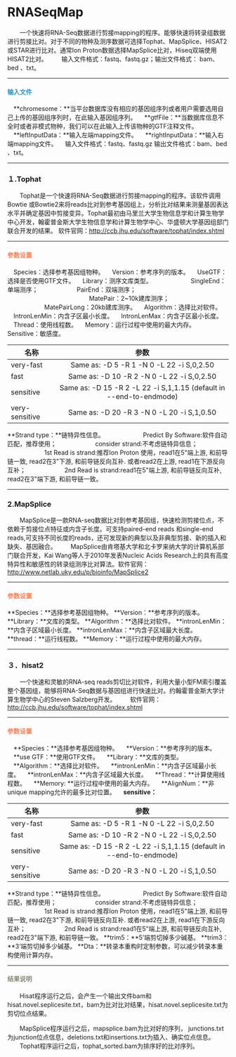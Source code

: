 # RNASeqMap
　　一个快速将RNA-Seq数据进行剪接mapping的程序。能够快速将转录组数据进行剪接比对。对于不同的物种及测序数据可选择Tophat、MapSplice、HISAT2或STAR进行比对。通常Ion Proton数据选择MapSplice比对，Hiseq双端使用HISAT2比对。
　　输入文件格式：fastq、fastq.gz；输出文件格式： bam、bed 、txt。

****
#### **<i class="fa fa-dot-circle-o" aria-hidden="true" style="color:#3090C7"></i><span style="color:#3090C7"> 输入文件**
　**chromesome：**当平台数据库没有相应的基因组序列或者用户需要选用自己上传的基因组序列时，在此输入基因组序列。
　**gtfFile：**当数据库信息不全时或者非模式物种，我们可以在此输入上传该物种的GTF注释文件。
　**leftInputData：**输入左端mapping文件。
　**rightInputData：**输入右端mapping文件。
 　输入文件格式：fastq、fastq.gz   输出文件格式：bam、bed 、txt。

****
### １.Tophat 
　　Tophat是一个快速将RNA-Seq数据进行剪接mapping的程序。该软件调用Bowtie 或Bowtie2来将reads比对到参考基因组上，分析比对结果来测量基因表达水平并确定基因中剪接变异。Tophat最初由马里兰大学生物信息学和计算生物学中心开发，翰霍普金斯大学生物信息学和计算生物学中心、华盛顿大学基因组部门联合开发的结果。
软件官网：http://ccb.jhu.edu/software/tophat/index.shtml
****
#### **<i class="fa fa-cog" aria-hidden="true" style="color:#F88158"></i> <span style="color:#F88158">参数设置**
　<label id='species'>Species：</label>选择参考基因组物种。
　<label id='speciesVersion'>Version：</label>参考序列的版本。
　<label id='useGTF'>UseGTF：</label>选择是否使用GTF文件。
　<label id='library'>Library：</label>测序文库类型。
　　　　　　SingleEnd：单端测序；
　　　　　　PairEnd：双端测序； 　　　　　　　
　　　　　　MatePair：2~10k建库测序；
　　　　　　MatePairLong：20kb建库测序。
　<label id='algorithm'>Algorithm：</label>选择比对软件。
　<label id='intronLenMin'>IntronLenMin：</label>内含子区最小长度。
　<label id='intronLenMax'>IntronLenMax：</label>内含子区最小长度。
　<label id='thread'>Thread：</label>使用线程数。
　<label id='memory'>Memory：</label>运行过程中使用的最大内存。
　<label id='sensitive'>Sensitive：</label>敏感度。

| 名称        | 参数   |  
| --------   | :-----:  |
| very-fast        | Same as: -D 5 -R 1 -N 0 -L 22 -i S,0,2.50   | 
| fast     | Same as: -D 10 -R 2 -N 0 -L 22 -i S,0,2.50 | 
| sensitive        |   Same as: -D 15 -R 2 -L 22 -i S,1,1.15 (default in --end-to-endmode)   | 
| very-sensitive        |   Same as: -D 20 -R 3 -N 0 -L 20 -i S,1,0.50   | 
**Strand type：**链特异性信息。
　　　　　　Predict By Software:软件自动匹配，推荐使用；
　　　　　　consider strand:不考虑链特异信息；
　　　　　　1st Read is strand:推荐Ion Proton 使用，read1在5"端上游, 和前导链一致, read2在3"下游, 和前导链反向互补. 或者read2在上游, read1在下游反向互补；
　　　　　　2nd Read is strand:read1在5"端上游, 和前导链反向互补, read2在3"端下游, 和前导链一致。

****
### 2.MapSplice
　　MapSplice是一款RNA-seq数据比对到参考基因组，快速检测剪接位点，不依赖于剪接位点特征或内含子长度。可支持paired-end reads 和single-end reads,可支持不同长度的reads，还可发现新的典型以及非典型剪接、新的插入和缺失、基因融合。
　　MapSplice由肯塔基大学和北卡罗来纳大学的计算机系部门联合开发，Kai Wang等人于2010年发表Nucleic Acids Research上的具有高度特异性和敏感性的转录组测序比对算法。软件官网：http://www.netlab.uky.edu/p/bioinfo/MapSplice2
****
#### **<i class="fa fa-cog" aria-hidden="true" style="color:#F88158"></i> <span style="color:#F88158">参数设置**
**Species：**选择参考基因组物种。
**Version：**参考序列的版本。
**Library：**文库的类型。
**Algorithm：**选择比对软件。
**intronLenMin：**内含子区域最小长度。
**intronLenMax：**内含子区域最大长度。
**thread：**运行线程数。
**Memory：**运行过程中使用的最大内存。

****
### ３．hisat2
　　一个快速和灵敏的RNA-seq reads剪切比对软件，利用大量小型FM索引覆盖整个基因组，能够将RNA-Seq数据与基因组进行快速比对。约翰霍普金斯大学计算生物学中心的Steven Salzberg开发。
　　软件官网：http://ccb.jhu.edu/software/tophat/index.shtml
****
#### **<i class="fa fa-cog" aria-hidden="true" style="color:#F88158"></i> <span style="color:#F88158">参数设置**
　**Species：**选择参考基因组物种。
　**Version：**参考序列的版本。
　**use GTF：**使用GTF文件。
　**Library：**文库的类型。
　**Algorithm：**选择比对软件。
　**intronLenMin：**内含子区域最小长度。
　**intronLenMax：**内含子区域最大长度。
　**Thread：**计算使用线程数。
　**Memory: **运行过程中使用的最大内存。
　**AlignNum：**非unique mapping允许的最多比对位置。
　**sensitive：**

| 名称        | 参数   |  
| --------   | :-----:  |
| very-fast        | Same as: -D 5 -R 1 -N 0 -L 22 -i S,0,2.50   | 
| fast     | Same as: -D 10 -R 2 -N 0 -L 22 -i S,0,2.50 | 
| sensitive        |   Same as: -D 15 -R 2 -L 22 -i S,1,1.15 (default in --end-to-endmode)   | 
| very-sensitive        |   Same as: -D 20 -R 3 -N 0 -L 20 -i S,1,0.50   | 
**Strand type：**链特异性信息。
　　　　　　Predict By Software:软件自动匹配，推荐使用；
　　　　　　consider strand:不考虑链特异信息；
　　　　　　1st Read is strand:推荐Ion Proton 使用，read1在5"端上游, 和前导链一致, read2在3"下游, 和前导链反向互补. 或者read2在上游, read1在下游反向互补；
　　　　　　2nd Read is strand:read1在5"端上游, 和前导链反向互补, read2在3"端下游, 和前导链一致。
**trim5：**5’端剪切掉多少碱基。
**trim3：**3’端剪切掉多少碱基。
**Dta：**转录本重构时定制参数，可以减少转录本重构使用计算内存。

****
#### **<i class="fa fa-file-text" aria-hidden="true" style="color:#848b79"></i><span style="color:#848b79"> 结果说明**
　　Hisat程序运行之后，会产生一个输出文件bam和hisat.novel.seplicesite.txt，bam为比对比对结果，hisat.novel.seplicesite.txt为剪切位点结果。
<div style="text-align:center">
<img data-src="1.png" width="750px"  ></img>
</div>
　　MapSplice程序运行之后，mapsplice.bam为比对好的序列， junctions.txt为junction位点信息，deletions.txt和insertions.txt为插入、确实位点信息。
<div style="text-align:center">
<img data-src="2.png" width="750px" ></img>
</div>
　　Tophat程序运行之后，tophat_sorted.bam为排序好的比对序列。
<div style="text-align:center">
<img data-src="3.png" width="750px" ></img>
</div>
